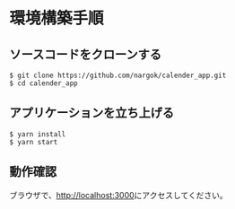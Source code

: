 # 環境構築手順

## ソースコードをクローンする
```
$ git clone https://github.com/nargok/calender_app.git
$ cd calender_app
```
## アプリケーションを立ち上げる
```
$ yarn install
$ yarn start
```

## 動作確認
ブラウザで、[http://localhost:3000](http://localhost:3000)にアクセスしてください。  
